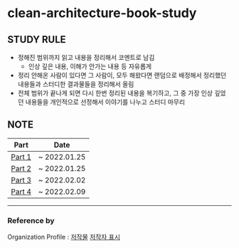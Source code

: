 # clean-architecture-book-study



## STUDY RULE
* 정해진 범위까지 읽고 내용을 정리해서 코멘트로 남김
  * 인상 깊은 내용, 이해가 안가는 내용 등 자유롭게
* 정리 안해온 사람이 있다면 그 사람이, 모두 해왔다면 랜덤으로 배정해서 정리했던 내용들과 스터디한 결과물들을 정리해서 올림
* 전체 범위가 끝나게 되면 다시 한번 정리된 내용을 복기하고, 그 중 가장 인상 깊었던 내용들을 개인적으로 선정해서 이야기를 나누고 스터디 마무리


## NOTE

|Part|Date|
|:-----:|:---:|
|[Part 1](https://github.com/Study-LKHO/CLEAN-ARCHITECTURE/blob/main/1%ED%9A%8C%EC%B0%A8_2021.01.18/Part1.md)|~ 2022.01.25|
|[Part 2](https://github.com/Study-LKHO/CLEAN-ARCHITECTURE/blob/main/1%ED%9A%8C%EC%B0%A8_2021.01.18/Part2.md)|~ 2022.01.25|
|[Part 3](https://github.com/Study-LKHO/CLEAN-ARCHITECTURE/blob/main/2%ED%9A%8C%EC%B0%A8_2022.02.02/Part3.md)|~ 2022.02.02|
|[Part 4](https://github.com/Study-LKHO/CLEAN-ARCHITECTURE/blob/main/3%ED%9A%8C%EC%B0%A8_2022.02.09/Part4.md)|~ 2022.02.09|


---  

### Reference by
Organization Profile : [저작물](https://iconscout.com/icon/bookmark-245) [저작자 표시](https://creativecommons.org/licenses/by/3.0/deed.ko)
